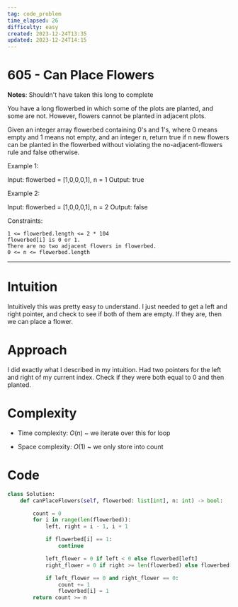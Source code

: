 ```yaml
---
tag: code_problem
time_elapsed: 26
difficulty: easy
created: 2023-12-24T13:35
updated: 2023-12-24T14:15
---
```


# 605 - Can Place Flowers

**Notes**: Shouldn't have taken this long to complete

You have a long flowerbed in which some of the plots are planted, and some are not. However, flowers cannot be planted in adjacent plots.

Given an integer array flowerbed containing 0's and 1's, where 0 means empty and 1 means not empty, and an integer n, return true if n new flowers can be planted in the flowerbed without violating the no-adjacent-flowers rule and false otherwise.

 

Example 1:

Input: flowerbed = [1,0,0,0,1], n = 1
Output: true

Example 2:

Input: flowerbed = [1,0,0,0,1], n = 2
Output: false

 

Constraints:

    1 <= flowerbed.length <= 2 * 104
    flowerbed[i] is 0 or 1.
    There are no two adjacent flowers in flowerbed.
    0 <= n <= flowerbed.length


---

# Intuition
<!-- Describe your first thoughts on how to solve this problem. -->
Intuitively this was pretty easy to understand. I just needed to get a left and right pointer, and check to see if both of them are empty. If they are, then we can place a flower.

# Approach
<!-- Describe your approach to solving the problem. -->
I did exactly what I described in my intuition. Had two pointers for the left and right of my current index. Check if they were both equal to 0 and then planted.

# Complexity
- Time complexity: $O(n)$ ~ we iterate over this for loop


- Space complexity: $O(1)$ ~ we only store into count


# Code
```python
class Solution:
    def canPlaceFlowers(self, flowerbed: list[int], n: int) -> bool:

        count = 0
        for i in range(len(flowerbed)):
            left, right = i - 1, i + 1

            if flowerbed[i] == 1:
                continue

            left_flower = 0 if left < 0 else flowerbed[left]
            right_flower = 0 if right >= len(flowerbed) else flowerbed[right]

            if left_flower == 0 and right_flower == 0:
                count += 1
                flowerbed[i] = 1
        return count >= n
```
